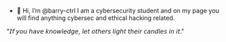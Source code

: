 - 👋 Hi, I’m @barry-ctrl
I am a cybersecurity student and on my page you will find anything cybersec and ethical hacking related.

"𝘐𝘧 𝘺𝘰𝘶 𝘩𝘢𝘷𝘦 𝘬𝘯𝘰𝘸𝘭𝘦𝘥𝘨𝘦, 𝘭𝘦𝘵 𝘰𝘵𝘩𝘦𝘳𝘴 𝘭𝘪𝘨𝘩𝘵 𝘵𝘩𝘦𝘪𝘳 𝘤𝘢𝘯𝘥𝘭𝘦𝘴 𝘪𝘯 𝘪𝘵."

<!---
barry-ctrl/barry-ctrl is a ✨ special ✨ repository because its `README.md` (this file) appears on your GitHub profile.
You can click the Preview link to take a look at your changes.
--->
